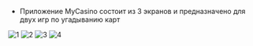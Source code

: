  - Приложение MyCasino состоит из 3 экранов и предназначено для двух игр по угадыванию карт
 
![1](https://github.com/prokofich/MyCasino/assets/71032169/47b75b76-e5e2-4f77-a09b-5270fe83b809)
![2](https://github.com/prokofich/MyCasino/assets/71032169/b59dd56b-a0fe-49a9-a5cc-587490a294c2)
![3](https://github.com/prokofich/MyCasino/assets/71032169/85c120db-001b-41e3-a734-eb1fb16c5a54)
![4](https://github.com/prokofich/MyCasino/assets/71032169/3e4336f4-3124-4607-886f-4f29f38e8e91)
